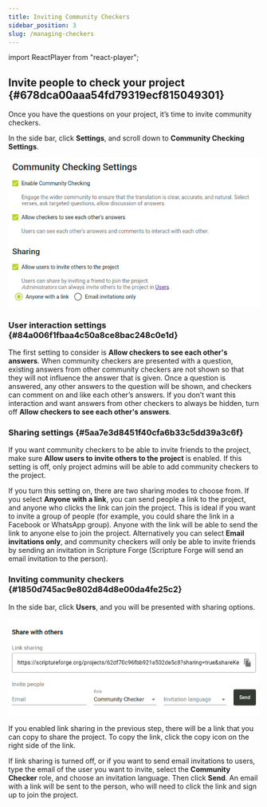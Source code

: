 ```yaml
---
title: Inviting Community Checkers
sidebar_position: 3
slug: /managing-checkers
---
```


import ReactPlayer from "react-player";

## Invite people to check your project {#678dca00aaa54fd79319ecf815049301}

<ReactPlayer controls url="https://youtu.be/aBPHCF56hxA" />

Once you have the questions on your project, it’s time to invite community checkers.

In the side bar, click **Settings**, and scroll down to **Community Checking Settings**.

![](./998098765.png)

### User interaction settings {#84a006f1fbaa4c50a8ce8bac248c0e1d}

The first setting to consider is **Allow checkers to see each other's answers**. When community checkers are presented with a question, existing answers from other community checkers are not shown so that they will not influence the answer that is given. Once a question is answered, any other answers to the question will be shown, and checkers can comment on and like each other’s answers. If you don’t want this interaction and want answers from other checkers to always be hidden, turn off **Allow checkers to see each other's answers**.

### Sharing settings {#5aa7e3d8451f40cfa6b33c5dd39a3c6f}

If you want community checkers to be able to invite friends to the project, make sure **Allow users to invite others to the project** is enabled. If this setting is off, only project admins will be able to add community checkers to the project.

If you turn this setting on, there are two sharing modes to choose from. If you select **Anyone with a link**, you can send people a link to the project, and anyone who clicks the link can join the project. This is ideal if you want to invite a group of people (for example, you could share the link in a Facebook or WhatsApp group). Anyone with the link will be able to send the link to anyone else to join the project. Alternatively you can select **Email invitations only**, and community checkers will only be able to invite friends by sending an invitation in Scripture Forge (Scripture Forge will send an email invitation to the person).

### Inviting community checkers {#1850d745ac9e802d84d8e00da4fe25c2}

In the side bar, click **Users**, and you will be presented with sharing options.

![](./1688833473.png)

If you enabled link sharing in the previous step, there will be a link that you can copy to share the project. To copy the link, click the copy icon on the right side of the link.

If link sharing is turned off, or if you want to send email invitations to users, type the email of the user you want to invite, select the **Community Checker** role, and choose an invitation language. Then click **Send**. An email with a link will be sent to the person, who will need to click the link and sign up to join the project.


